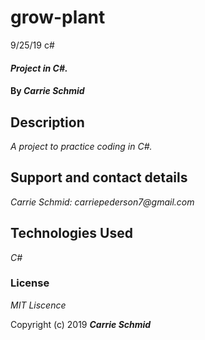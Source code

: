 # grow-plant
9/25/19 c#



#### _Project in C#._

#### By _**Carrie Schmid**_

## Description

_A project to practice coding in C#._


## Support and contact details


_Carrie Schmid: carriepederson7@gmail.com_

## Technologies Used

_C#_

### License

*MIT Liscence*

Copyright (c) 2019 **_Carrie Schmid_**

